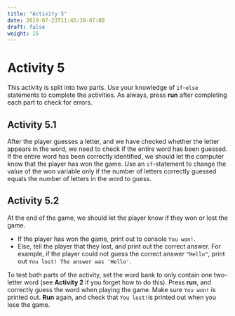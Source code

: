 ```yaml
---
title: "Activity 5"
date: 2019-07-23T11:45:38-07:00
draft: false
weight: 15
---
```


# Activity 5

This activity is split into two parts. Use your knowledge of `if`-`else` statements to complete the activities. As always, press **run** after completing each part to check for errors.

## Activity 5.1

After the player guesses a letter, and we have checked whether the letter appears in the word, we need to check if the entire word has been guessed. If the entire word has been correctly identified, we should let the computer know that the player has won the game. Use an `if`-statement to change the value of the won variable only if the number of letters correctly guessed equals the number of letters in the word to guess.

## Activity 5.2

At the end of the game, we should let the player know if they won or lost the game.

- If the player has won the game, print out to console `You won!`.
- Else, tell the player that they lost, and print out the correct answer. For example, if the player could not guess the correct answer `"Hello"`, print out `You lost! The answer was 'Hello'`.

To test both parts of the activity, set the word bank to only contain one two-letter word (see **Activity 2** if you forget how to do this). Press **run**, and correctly guess the word when playing the game. Make sure `You won!` is printed out. **Run** again, and check that `You lost!`is printed out when you lose the game.
